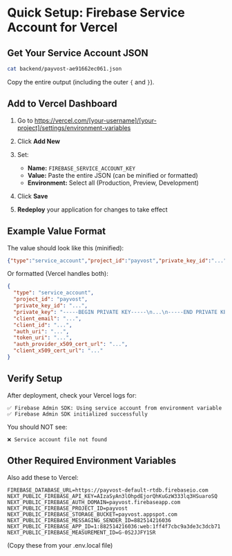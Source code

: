 # Quick Setup: Firebase Service Account for Vercel

## Get Your Service Account JSON

```bash
cat backend/payvost-ae91662ec061.json
```

Copy the entire output (including the outer `{` and `}`).

## Add to Vercel Dashboard

1. Go to https://vercel.com/[your-username]/[your-project]/settings/environment-variables

2. Click **Add New**

3. Set:
   - **Name:** `FIREBASE_SERVICE_ACCOUNT_KEY`
   - **Value:** Paste the entire JSON (can be minified or formatted)
   - **Environment:** Select all (Production, Preview, Development)

4. Click **Save**

5. **Redeploy** your application for changes to take effect

## Example Value Format

The value should look like this (minified):

```json
{"type":"service_account","project_id":"payvost","private_key_id":"...","private_key":"-----BEGIN PRIVATE KEY-----\n...\n-----END PRIVATE KEY-----\n","client_email":"...","client_id":"...","auth_uri":"...","token_uri":"...","auth_provider_x509_cert_url":"...","client_x509_cert_url":"..."}
```

Or formatted (Vercel handles both):

```json
{
  "type": "service_account",
  "project_id": "payvost",
  "private_key_id": "...",
  "private_key": "-----BEGIN PRIVATE KEY-----\n...\n-----END PRIVATE KEY-----\n",
  "client_email": "...",
  "client_id": "...",
  "auth_uri": "...",
  "token_uri": "...",
  "auth_provider_x509_cert_url": "...",
  "client_x509_cert_url": "..."
}
```

## Verify Setup

After deployment, check your Vercel logs for:

```
✅ Firebase Admin SDK: Using service account from environment variable
✅ Firebase Admin SDK initialized successfully
```

You should NOT see:
```
❌ Service account file not found
```

## Other Required Environment Variables

Also add these to Vercel:

```
FIREBASE_DATABASE_URL=https://payvost-default-rtdb.firebaseio.com
NEXT_PUBLIC_FIREBASE_API_KEY=AIzaSyAn3lOhpdEjorQhKuGzW333lq3HSuaroSQ
NEXT_PUBLIC_FIREBASE_AUTH_DOMAIN=payvost.firebaseapp.com
NEXT_PUBLIC_FIREBASE_PROJECT_ID=payvost
NEXT_PUBLIC_FIREBASE_STORAGE_BUCKET=payvost.appspot.com
NEXT_PUBLIC_FIREBASE_MESSAGING_SENDER_ID=882514216036
NEXT_PUBLIC_FIREBASE_APP_ID=1:882514216036:web:1ff4f7cbc9a3de3c3dcb71
NEXT_PUBLIC_FIREBASE_MEASUREMENT_ID=G-0S2JJFY1SR
```

(Copy these from your .env.local file)
